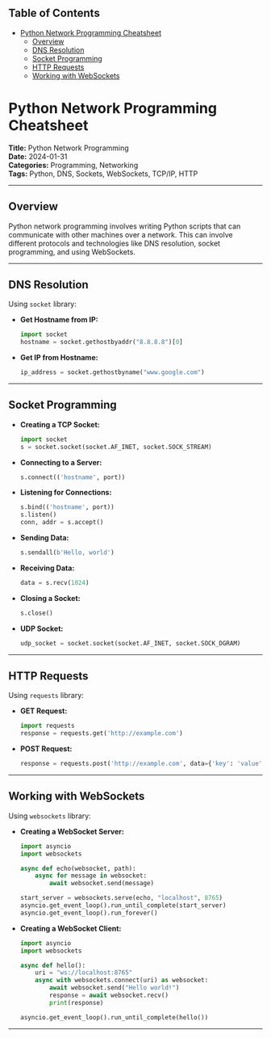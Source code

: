 ## Table of Contents

- [Python Network Programming Cheatsheet](#python\network\programming\cheatsheet)
  - [Overview](#Overview)
  - [DNS Resolution](#DNS\Resolution)
  - [Socket Programming](#Socket\Programming)
  - [HTTP Requests](#HTTP\Requests)
  - [Working with WebSockets](#Working\with\WebSockets)

# Python Network Programming Cheatsheet

**Title:** Python Network Programming  
**Date:** 2024-01-31  
**Categories:** Programming, Networking  
**Tags:** Python, DNS, Sockets, WebSockets, TCP/IP, HTTP

---

## Overview

Python network programming involves writing Python scripts that can communicate with other machines over a network. This can involve different protocols and technologies like DNS resolution, socket programming, and using WebSockets.

---

## DNS Resolution

Using `socket` library:

- **Get Hostname from IP:**
  ```python
  import socket
  hostname = socket.gethostbyaddr("8.8.8.8")[0]
  ```

- **Get IP from Hostname:**
  ```python
  ip_address = socket.gethostbyname("www.google.com")
  ```

---

## Socket Programming

- **Creating a TCP Socket:**
  ```python
  import socket
  s = socket.socket(socket.AF_INET, socket.SOCK_STREAM)
  ```

- **Connecting to a Server:**
  ```python
  s.connect(('hostname', port))
  ```

- **Listening for Connections:**
  ```python
  s.bind(('hostname', port))
  s.listen()
  conn, addr = s.accept()
  ```

- **Sending Data:**
  ```python
  s.sendall(b'Hello, world')
  ```

- **Receiving Data:**
  ```python
  data = s.recv(1024)
  ```

- **Closing a Socket:**
  ```python
  s.close()
  ```

- **UDP Socket:**
  ```python
  udp_socket = socket.socket(socket.AF_INET, socket.SOCK_DGRAM)
  ```

---

## HTTP Requests

Using `requests` library:

- **GET Request:**
  ```python
  import requests
  response = requests.get('http://example.com')
  ```

- **POST Request:**
  ```python
  response = requests.post('http://example.com', data={'key': 'value'})
  ```

---

## Working with WebSockets

Using `websockets` library:

- **Creating a WebSocket Server:**
  ```python
  import asyncio
  import websockets

  async def echo(websocket, path):
      async for message in websocket:
          await websocket.send(message)

  start_server = websockets.serve(echo, "localhost", 8765)
  asyncio.get_event_loop().run_until_complete(start_server)
  asyncio.get_event_loop().run_forever()
  ```

- **Creating a WebSocket Client:**
  ```python
  import asyncio
  import websockets

  async def hello():
      uri = "ws://localhost:8765"
      async with websockets.connect(uri) as websocket:
          await websocket.send("Hello world!")
          response = await websocket.recv()
          print(response)

  asyncio.get_event_loop().run_until_complete(hello())
  ```

---
